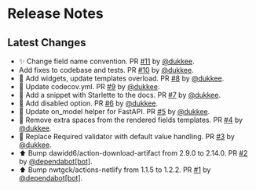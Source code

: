 # Release Notes

## Latest Changes

* ✨ Change field name convention. PR [#11](https://github.com/boardpack/reforms/pull/11) by [@dukkee](https://github.com/dukkee).
* Add fixes to codebase and tests. PR [#10](https://github.com/boardpack/reforms/pull/10) by [@dukkee](https://github.com/dukkee).
* 👷 Add widgets, update templates overload. PR [#8](https://github.com/boardpack/reforms/pull/8) by [@dukkee](https://github.com/dukkee).
* 🔧 Update codecov.yml. PR [#9](https://github.com/boardpack/reforms/pull/9) by [@dukkee](https://github.com/dukkee).
* 📝 Add a snippet with Starlette to the docs. PR [#7](https://github.com/boardpack/reforms/pull/7) by [@dukkee](https://github.com/dukkee).
* 👷 Add disabled option. PR [#6](https://github.com/boardpack/reforms/pull/6) by [@dukkee](https://github.com/dukkee).
* 🔧 Update on_model helper for FastAPI. PR [#5](https://github.com/boardpack/reforms/pull/5) by [@dukkee](https://github.com/dukkee).
* 📝 Remove extra spaces from the rendered fields templates. PR [#4](https://github.com/boardpack/reforms/pull/4) by [@dukkee](https://github.com/dukkee).
* 🐛 Replace Required validator with default value handling. PR [#3](https://github.com/boardpack/reforms/pull/3) by [@dukkee](https://github.com/dukkee).
* ⬆ Bump dawidd6/action-download-artifact from 2.9.0 to 2.14.0. PR [#2](https://github.com/boardpack/reforms/pull/2) by [@dependabot[bot]](https://github.com/apps/dependabot).
* ⬆ Bump nwtgck/actions-netlify from 1.1.5 to 1.2.2. PR [#1](https://github.com/boardpack/reforms/pull/1) by [@dependabot[bot]](https://github.com/apps/dependabot).

